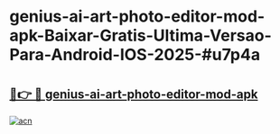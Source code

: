 # genius-ai-art-photo-editor-mod-apk-Baixar-Gratis-Ultima-Versao-Para-Android-IOS-2025-#u7p4a

# <h2><a href="https://ainizakaria.my?title=genius-ai-art-photo-editor-mod-apk&ref=25M">🔗👉 🔴 genius-ai-art-photo-editor-mod-apk</a></h2>

[![acn](https://github.com/user-attachments/assets/0f9c940e-d8b0-45ae-aac7-cd30a18b3e1c)](https://ainizakaria.my?title=genius-ai-art-photo-editor-mod-apk&ref=25M)

